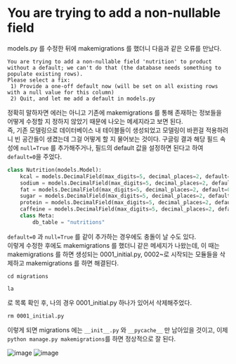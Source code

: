 # You are trying to add a non-nullable field
models.py 를 수정한 뒤에 makemigrations 를 했더니 다음과 같은 오류를 만났다.   
```
You are trying to add a non-nullable field 'nutrition' to product without a default; we can't do that (the database needs something to populate existing rows).
Please select a fix:
 1) Provide a one-off default now (will be set on all existing rows with a null value for this column)
 2) Quit, and let me add a default in models.py
```
정확히 말하자면 에러는 아니고 기존에 makemigrations 를 통해 존재하는 정보들을 어떻게 수정할 지 정하지 않았기 때문에 나오는 메세지라고 보면 된다.  
즉, 기존 모델링으로 데이터베이스 내 테이블들이 생성되었고 모델링이 바뀐걸 적용하려니 빈 공간들이 생겼는데 그걸 어떻게 할 지 물어보는 것이다. 
구글링 결과 해당 필드 속성에 `null=True` 를 추가해주거나, 필드의 default 값을 설정하면 된다고 하여 `default=0`을 주었다.
```python
class Nutrition(models.Model):
    kcal = models.DecimalField(max_digits=5, decimal_places=2, default=0)
    sodium = models.DecimalField(max_digits=5, decimal_places=2, default=0)
    fat = models.DecimalField(max_digits=5, decimal_places=2, default=0)
    sugar = models.DecimalField(max_digits=5, decimal_places=2, default=0)
    protein = models.DecimalField(max_digits=5, decimal_places=2, default=0)
    caffeine = models.DecimalField(max_digits=5, decimal_places=2, default=0)
    class Meta:
        db_table = "nutritions"
```
`default=0` 과 `null=True` 를 같이 추가하는 경우에도 충돌이 날 수도 있다.  
이렇게 수정한 후에도 makemigrations 를 했더니 같은 메세지가 나왔는데, 이 때는 makemigrations 를 하면 생성되는 0001_initial.py, 0002~로 시작되는 모듈들을 삭제하고 makemigrations 를 하면 해결된다.
```
cd migrations
``` 
```
la
```
로 목록 확인 후, 나의 경우 0001_initial.py 하나가 있어서 삭제해주었다. 
```
rm 0001_initial.py
```
이렇게 되면 migrations 에는 `__init__.py` 와 `__pycache__` 만 남아있을 것이고, 이제 `python manage.py makemigrations`를 하면 정상적으로 잘 된다.

![image](https://github.com/rosewoodowon/TIL/blob/main/image/%E1%84%89%E1%85%B3%E1%84%8F%E1%85%B3%E1%84%85%E1%85%B5%E1%86%AB%E1%84%89%E1%85%A3%E1%86%BA%202021-11-13%20%E1%84%8B%E1%85%A9%E1%84%92%E1%85%AE%202.09.10%20%E1%84%87%E1%85%A9%E1%86%A8%E1%84%89%E1%85%A1%E1%84%87%E1%85%A9%E1%86%AB%202.png/)
![image](https://github.com/rosewoodowon/TIL/blob/main/image/%E1%84%89%E1%85%B3%E1%84%8F%E1%85%B3%E1%84%85%E1%85%B5%E1%86%AB%E1%84%89%E1%85%A3%E1%86%BA%202021-11-13%20%E1%84%8B%E1%85%A9%E1%84%92%E1%85%AE%202.09.10%20%E1%84%87%E1%85%A9%E1%86%A8%E1%84%89%E1%85%A1%E1%84%87%E1%85%A9%E1%86%AB%203.png/)
